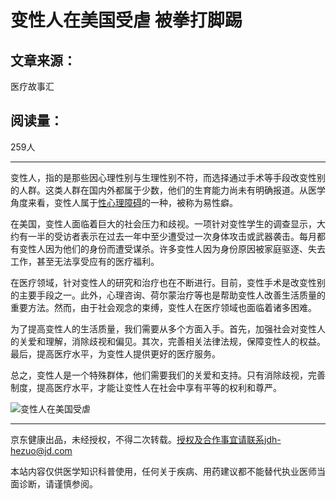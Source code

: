 # 变性人在美国受虐 被拳打脚踢

## 文章来源：
医疗故事汇

## 阅读量：
259人

---

变性人，指的是那些因心理性别与生理性别不符，而选择通过手术等手段改变性别的人群。这类人群在国内外都属于少数，他们的生育能力尚未有明确报道。从医学角度来看，变性人属于[性心理障碍](https://cont.jd.com/wiki/disease/42157497400320?activityCode=54061292337152)的一种，被称为易性癖。

在美国，变性人面临着巨大的社会压力和歧视。一项针对变性学生的调查显示，大约有一半的受访者表示在过去一年中至少遭受过一次身体攻击或武器袭击。每月都有变性人因为他们的身份而遭受谋杀。许多变性人因为身份原因被家庭驱逐、失去工作，甚至无法享受应有的医疗福利。

在医疗领域，针对变性人的研究和治疗也在不断进行。目前，变性手术是改变性别的主要手段之一。此外，心理咨询、荷尔蒙治疗等也是帮助变性人改善生活质量的重要方法。然而，由于社会观念的束缚，变性人在医疗领域也面临着诸多困难。

为了提高变性人的生活质量，我们需要从多个方面入手。首先，加强社会对变性人的关爱和理解，消除歧视和偏见。其次，完善相关法律法规，保障变性人的权益。最后，提高医疗水平，为变性人提供更好的医疗服务。

总之，变性人是一个特殊群体，他们需要我们的关爱和支持。只有消除歧视，完善制度，提高医疗水平，才能让变性人在社会中享有平等的权利和尊严。

![变性人在美国受虐](https://img11.360buyimg.com/imagetools/jfs/t1/216652/28/44676/1939/671a47bfF24f68785/7171269bc2c90112.png)

---

京东健康出品，未经授权，不得二次转载。授权及合作事宜请联系jdh-hezuo@jd.com

本站内容仅供医学知识科普使用，任何关于疾病、用药建议都不能替代执业医师当面诊断，请谨慎参阅。